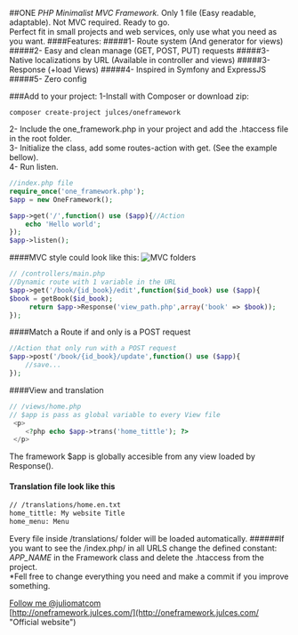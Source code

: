 ##ONE <i> PHP Minimalist MVC Framework.</i>
Only 1 file (Easy readable, adaptable). Not MVC required. Ready to go.  
Perfect fit in small projects and web services, only use what you need as you want.
####Features:
#####1- Route system (And generator for views)
#####2- Easy and clean manage (GET, POST, PUT) requests
#####3- Native localizations by URL (Available in controller and views)
#####3- Response (+load Views)
#####4- Inspired in Symfony and ExpressJS    
#####5- Zero config

###Add to your project:
1-Install with Composer or download zip:        
```     
composer create-project julces/oneframework
``` 
2- Include the one_framework.php in your project and  add the .htaccess file in the root folder.     
3- Initialize the class, add some routes-action with get. (See the example bellow).    
4- Run listen.
  
```php
//index.php file    
require_once('one_framework.php');  
$app = new OneFramework();      

$app->get('/',function() use ($app){//Action
    echo 'Hello world';     
});     
$app->listen();
```

####MVC style could look like this:
![MVC folders](http://i60.tinypic.com/ne6hhl.png "MVC folders")


```php
// /controllers/main.php    
//Dynamic route with 1 variable in the URL 
$app->get('/book/{id_book}/edit',function($id_book) use ($app){ 
$book = getBook($id_book);
     return $app->Response('view_path.php',array('book' => $book));
});     
```
####Match a Route if and only is a POST request 
```php
//Action that only run with a POST request
$app->post('/book/{id_book}/update',function() use ($app){
    //save...
});
```
####View and translation
```php
// /views/home.php
// $app is pass as global variable to every View file
 <p>
    <?php echo $app->trans('home_tittle'); ?>
 </p>
```
The framework $app is globally accesible from any view loaded by Response().
#### Translation file look like this
```txt
// /translations/home.en.txt
home_tittle: My website Title
home_menu: Menu
```
Every file inside /translations/ folder will be loaded automatically.
######If you want to see the  /index.php/ in all URLS change the defined constant: <i> APP_NAME</i> in the Framework class and delete the .htaccess from the project.   
*Fell free to change everything you need and make a commit if you improve something.  

[Follow me @juliomatcom](https://twitter.com/juliomatcom    "Follow me and get in touch")  
[http://oneframework.julces.com/](http://oneframework.julces.com/    "Official website")
